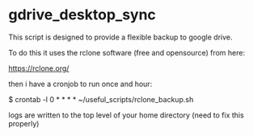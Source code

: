 # gdrive_desktop_sync

This script is designed to provide a flexible backup to google drive.

To do this it uses the rclone software (free and opensource) from here:

https://rclone.org/ 

then i have a cronjob to run once and hour:

$ crontab -l
0 * * * * ~/useful_scripts/rclone_backup.sh

logs are written to the top level of your home directory (need to fix this properly)
